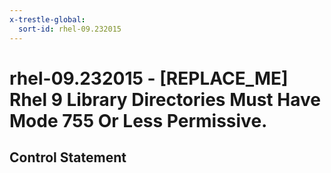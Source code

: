 ```yaml
---
x-trestle-global:
  sort-id: rhel-09.232015
---
```


# rhel-09.232015 - \[REPLACE_ME\] Rhel 9 Library Directories Must Have Mode 755 Or Less Permissive.

## Control Statement

